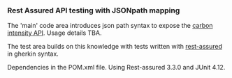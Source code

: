 ### Rest Assured API testing with JSONpath mapping

The 'main' code area introduces json path syntax to expose the [carbon intensity API](https://carbon-intensity.github.io/api-definitions/#carbon-intensity-api-v2-0-0). Usage details TBA.

The test area builds on this knowledge with tests written with [rest-assured](http://rest-assured.io/) in gherkin syntax.

Dependencies in the POM.xml file. Using Rest-assured 3.3.0 and JUnit 4.12.